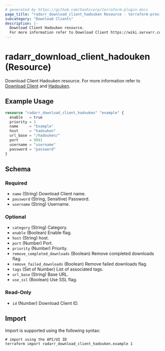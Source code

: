 ```yaml
---
# generated by https://github.com/hashicorp/terraform-plugin-docs
page_title: "radarr_download_client_hadouken Resource - terraform-provider-radarr"
subcategory: "Download Clients"
description: |-
  Download Client Hadouken resource.
  For more information refer to Download Client https://wiki.servarr.com/radarr/settings#download-clients and Hadouken https://wiki.servarr.com/radarr/supported#hadouken.
---
```


# radarr_download_client_hadouken (Resource)

<!-- subcategory:Download Clients -->
Download Client Hadouken resource.
For more information refer to [Download Client](https://wiki.servarr.com/radarr/settings#download-clients) and [Hadouken](https://wiki.servarr.com/radarr/supported#hadouken).

## Example Usage

```terraform
resource "radarr_download_client_hadouken" "example" {
  enable   = true
  priority = 1
  name     = "Example"
  host     = "hadouken"
  url_base = "/hadouken/"
  port     = 9091
  username = "username"
  password = "password"
}
```

<!-- schema generated by tfplugindocs -->
## Schema

### Required

- `name` (String) Download Client name.
- `password` (String, Sensitive) Password.
- `username` (String) Username.

### Optional

- `category` (String) Category.
- `enable` (Boolean) Enable flag.
- `host` (String) host.
- `port` (Number) Port.
- `priority` (Number) Priority.
- `remove_completed_downloads` (Boolean) Remove completed downloads flag.
- `remove_failed_downloads` (Boolean) Remove failed downloads flag.
- `tags` (Set of Number) List of associated tags.
- `url_base` (String) Base URL.
- `use_ssl` (Boolean) Use SSL flag.

### Read-Only

- `id` (Number) Download Client ID.

## Import

Import is supported using the following syntax:

```shell
# import using the API/UI ID
terraform import radarr_download_client_hadouken.example 1
```
